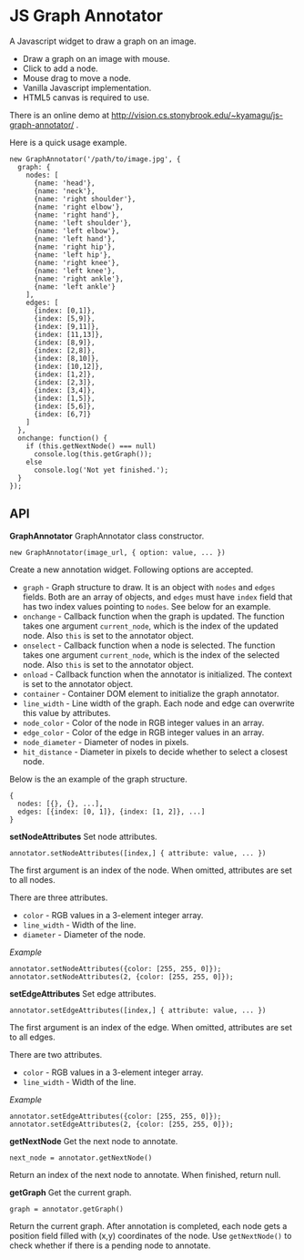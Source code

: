 JS Graph Annotator
==================

A Javascript widget to draw a graph on an image.

 * Draw a graph on an image with mouse.
 * Click to add a node.
 * Mouse drag to move a node.
 * Vanilla Javascript implementation.
 * HTML5 canvas is required to use.

There is an online demo at http://vision.cs.stonybrook.edu/~kyamagu/js-graph-annotator/ .

Here is a quick usage example.

    new GraphAnnotator('/path/to/image.jpg', {
      graph: {
        nodes: [
          {name: 'head'},
          {name: 'neck'},
          {name: 'right shoulder'},
          {name: 'right elbow'},
          {name: 'right hand'},
          {name: 'left shoulder'},
          {name: 'left elbow'},
          {name: 'left hand'},
          {name: 'right hip'},
          {name: 'left hip'},
          {name: 'right knee'},
          {name: 'left knee'},
          {name: 'right ankle'},
          {name: 'left ankle'}
        ],
        edges: [
          {index: [0,1]},
          {index: [5,9]},
          {index: [9,11]},
          {index: [11,13]},
          {index: [8,9]},
          {index: [2,8]},
          {index: [8,10]},
          {index: [10,12]},
          {index: [1,2]},
          {index: [2,3]},
          {index: [3,4]},
          {index: [1,5]},
          {index: [5,6]},
          {index: [6,7]}
        ]
      },
      onchange: function() {
        if (this.getNextNode() === null)
          console.log(this.getGraph());
        else
          console.log('Not yet finished.');
      }
    });

API
---

__GraphAnnotator__ GraphAnnotator class constructor.

    new GraphAnnotator(image_url, { option: value, ... })

Create a new annotation widget. Following options are accepted.

 * `graph` - Graph structure to draw. It is an object with `nodes` and `edges`
             fields. Both are an array of objects, and `edges` must have
             `index` field that has two index values pointing to `nodes`. See
             below for an example.
 * `onchange` - Callback function when the graph is updated. The function takes
                one argument `current_node`, which is the index of the updated
                node. Also `this` is set to the annotator object.
 * `onselect` - Callback function when a node is selected. The function takes
                one argument `current_node`, which is the index of the selected
                node. Also `this` is set to the annotator object.
 * `onload` - Callback function when the annotator is initialized. The context
              is set to the annotator object.
 * `container` - Container DOM element to initialize the graph annotator.
 * `line_width` - Line width of the graph. Each node and edge can overwrite
                  this value by attributes.
 * `node_color` - Color of the node in RGB integer values in an array.
 * `edge_color` - Color of the edge in RGB integer values in an array.
 * `node_diameter` - Diameter of nodes in pixels.
 * `hit_distance` - Diameter in pixels to decide whether to select a closest
                    node.

Below is the an example of the graph structure.

    {
      nodes: [{}, {}, ...],
      edges: [{index: [0, 1]}, {index: [1, 2]}, ...]
    }

__setNodeAttributes__ Set node attributes.

    annotator.setNodeAttributes([index,] { attribute: value, ... })

The first argument is an index of the node. When omitted, attributes are set to
all nodes.

There are three attributes.

* `color` - RGB values in a 3-element integer array.
* `line_width` - Width of the line.
* `diameter` - Diameter of the node.

_Example_

    annotator.setNodeAttributes({color: [255, 255, 0]});
    annotator.setNodeAttributes(2, {color: [255, 255, 0]});

__setEdgeAttributes__ Set edge attributes.

    annotator.setEdgeAttributes([index,] { attribute: value, ... })

The first argument is an index of the edge. When omitted, attributes are set to
all edges.

There are two attributes.

* `color` - RGB values in a 3-element integer array.
* `line_width` - Width of the line.

_Example_

    annotator.setEdgeAttributes({color: [255, 255, 0]});
    annotator.setEdgeAttributes(2, {color: [255, 255, 0]});

__getNextNode__ Get the next node to annotate.

    next_node = annotator.getNextNode()

Return an index of the next node to annotate. When finished, return null.

__getGraph__ Get the current graph.

    graph = annotator.getGraph()

Return the current graph. After annotation is completed, each node gets a
position field filled with (x,y) coordinates of the node. Use `getNextNode()`
to check whether if there is a pending node to annotate.

